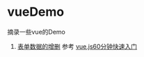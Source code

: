 # vueDemo
摘录一些vue的Demo
1. [表单数据的增删](https://github.com/enstrongbill/vueDemo/blob/master/index.html)
参考 [vue.js60分钟快速入门](http://www.cnblogs.com/keepfool/p/5619070.html)

